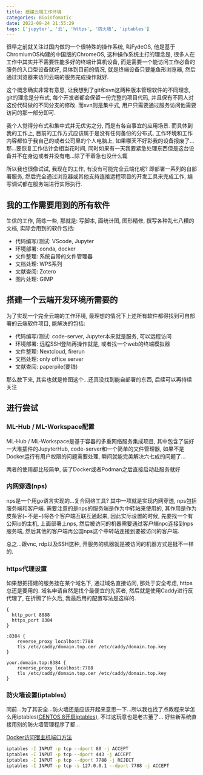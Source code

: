 ```yaml
---
title: 搭建云端工作环境
categories: Bioinfomatic
date: 2022-09-24 21:55:29
tags: ['jupyter', '云', 'https', '防火墙', 'iptables']
---
```


很早之前就关注过国内做的一个很特殊的操作系统, 叫FydeOS, 他是基于ChromiumOS构建的中国版的ChromeOS, 这种操作系统主打的理念是, 很多人在工作中其实并不需要性能多好的终端计算机设备, 而是需要一个能访问工作必备的服务的入口型设备就好, 具体到目前的情况, 就是终端设备只要能鱼形浏览器, 然后通过浏览器来访问云端的服务完成操作就好.

<!-- 摘要部分 -->
<!-- more -->

这个概念确实非常有意思, 让我想到了git和svn这两种版本管理软件的不同理念, git的理念是分布式, 每个开发者都会保留一份完整的项目代码, 并且保有不同人对这份代码做的不同分支的修改. 而svn则是集中式, 用户只需要通过服务访问他需要访问的那一部分即可.

我个人觉得分布式和集中式并无优劣之分, 而是有各自事宜的应用场景. 而具体到我的工作上, 目前的工作方式应该属于是没有任何备份的分布式, 工作环境和工作内容都位于我自己的或者公司里的个人电脑上, 如果哪天不好彩我的设备报废了...那...要恢复工作估计会相当花时间, 同时如果有一天我要紧急处理东西但是这台设备并不在身边或者并没有电...除了干着急也没什么辄

所以我也很像试试, 我现在的工作, 有没有可能完全云端化呢? 即部署一系列的自部署服务, 然后完全通过浏览器或其他支持连接远程项目的开发工具来完成工作, 编写调试都在服务端进行实际执行.

## 我的工作需要用到的所有软件

生信的工作, 简练一些, 那就是: 写脚本, 画统计图, 图形精修, 撰写各种乱七八糟的文档, 实际会用到的软件包括:

- 代码编写/测试: VScode, Jupyter
- 环境部署: conda, docker
- 文件整理: 系统自带的文件管理器
- 文档处理: WPS系列
- 文献查阅: Zotero
- 图片处理: GIMP

## 搭建一个云端开发环境所需要的

为了实现一个完全云端的工作环境, 最理想的情况下上述所有软件都得找到可自部署的云端软件项目, 能解决的包括:
- 代码编写/测试: code-server, Jupyter本来就是服务, 可以远程访问
- 环境部署: 远程SSH登陆再操作就是, 或者找一个web的终端模拟器
- 文件整理: Nextcloud, firerun
- 文档处理: only office server
- 文献查阅: paperpile(要钱)

那么数下来, 其实也就是修图这个...还真没找到能自部署的东西, 后续可以再持续关注

## 进行尝试
### ML-Hub / ML-Workspace配置

ML-Hub / ML-Workspace是基于容器的多重网络服务集成项目, 其中包含了装好一大堆插件的JupyterHub, code-server和一个简单的文件管理器, 如果不是Docker运行有用户权限的问题需要处理, 瞬间就能完美解决六七成的问题了...

两者的使用都比较简单, 装了Docker或者Podman之后直接启动赴服务就好

### 内网穿透(nps)

nps是一个用go语言实现的...复合网络工具? 其中一项就是实现内网穿透, nps包括服务端和客户端. 需要注意的是nps的服务端是作为中转站来使用的, 其作用是作为皮条客(~不是~)将各个客户端互联互通起来, 因此实际设置的时候, 先要找一个有公网ip的主机, 上面部署上nps, 然后被访问的机器需要通过客户端npc连接到nps服务端, 然后其他的客户端再公国nps这个中转站连接到要被访问的客户端.

总之...跟vnc, rdp以及SSH这种, 开服务的机器就是被访问的机器方式是挺不一样的.

### https代理设置

如果想把搭建的服务挂在某个域名下, 通过域名直接访问, 那处于安全考虑, https总还是要用的. 域名申请自然是找个最便宜的先买者, 然后就是使用Caddy进行反代理了, 在折腾了许久后, 我最后用的配置写法是这样的.

```caddyfile
{
  http_port 8888
  https_port 8384
}

:8384 {
    reverse_proxy localhost:7788
    tls /etc/caddy/domain.top.cer /etc/caddy/domain.top.key
}

your.domain.top:8384 {
    reverse_proxy localhost:7788
    tls /etc/caddy/domain.top.cer /etc/caddy/domain.top.key
}
```

### 防火墙设置(iptables)

同前...为了其安全...防火墙还是应该开起来意思一下...所以我也找了点教程来学怎么用iptables([CENTOS 8开启iptables](https://iter01.com/616656.html)), 不过这玩意也是老古董了... 好些新系统直接用别的防火墙管理程序了都...

[Docker访问宿主机端口方法](http://balalals.cn/archives/docker%E5%AE%B9%E5%99%A8%E8%AE%BF%E9%97%AE%E5%AE%BF%E4%B8%BB%E6%9C%BA%E7%AB%AF%E5%8F%A3)

```bash
iptables -I INPUT -p tcp --dport 80 -j ACCEPT
iptables -I INPUT -p tcp --dport 443 -j ACCEPT 
iptables -I INPUT -p tcp --dport 7788 -j REJECT
iptables -I INPUT -p tcp -s 127.0.0.1 --dport 7788 -j ACCEPT
```